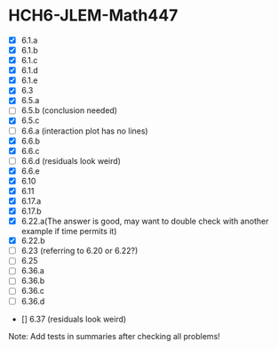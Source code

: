 # HCH6-JLEM-Math447
- [x] 6.1.a
- [x] 6.1.b
- [x] 6.1.c
- [x] 6.1.d
- [x] 6.1.e
- [x] 6.3
- [x] 6.5.a
- [ ] 6.5.b (conclusion needed)
- [x] 6.5.c
- [ ] 6.6.a (interaction plot has no lines)
- [x] 6.6.b
- [x] 6.6.c
- [ ] 6.6.d (residuals look weird)
- [x] 6.6.e
- [x] 6.10
- [x] 6.11
- [x] 6.17.a
- [x] 6.17.b
- [x] 6.22.a(The answer is good, may want to double check with another example if time permits it)
- [x] 6.22.b
- [ ] 6.23 (referring to 6.20 or 6.22?)
- [ ] 6.25
- [ ] 6.36.a
- [ ] 6.36.b
- [ ] 6.36.c
- [ ] 6.36.d
- [] 6.37 (residuals look weird)

Note: Add tests in summaries after checking all problems!